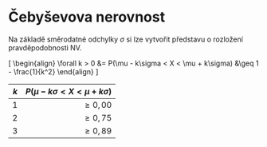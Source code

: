 # Čebyševova nerovnost

Na základě směrodatné odchylky $\sigma$ si lze vytvořit představu o rozložení pravděpodobnosti NV.

\[ \begin{align}
\forall k > 0 &= P(\mu - k\sigma < X < \mu + k\sigma) &\geq 1 - \frac{1}{k^2}
\end{align} \]

|$k$|$P(\mu - k\sigma < X < \mu + k\sigma)$|
|--:|--:|
|$1$|$\geq 0,00$|
|$2$|$\geq 0,75$|
|$3$|$\geq 0,89$|
